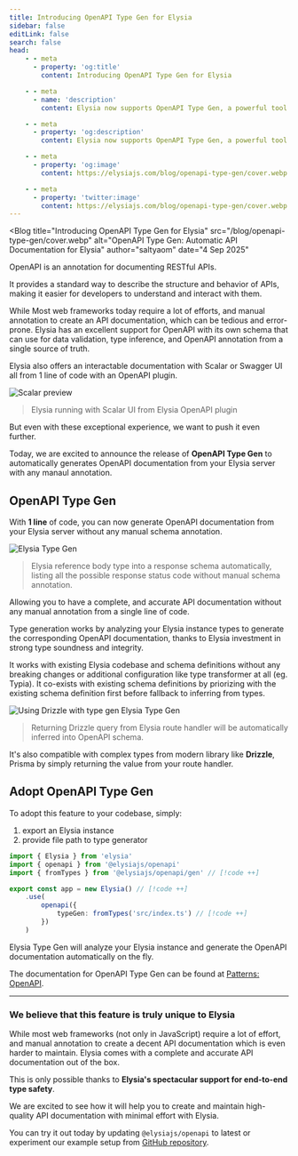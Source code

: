 ```yaml
---
title: Introducing OpenAPI Type Gen for Elysia
sidebar: false
editLink: false
search: false
head:
    - - meta
      - property: 'og:title'
        content: Introducing OpenAPI Type Gen for Elysia

    - - meta
      - name: 'description'
        content: Elysia now supports OpenAPI Type Gen, a powerful tool that automatically generates OpenAPI documentation from your Elysia routes and types with any manaul annotation.

    - - meta
      - property: 'og:description'
        content: Elysia now supports OpenAPI Type Gen, a powerful tool that automatically generates OpenAPI documentation from your Elysia routes and types with any manaul annotation

    - - meta
      - property: 'og:image'
        content: https://elysiajs.com/blog/openapi-type-gen/cover.webp

    - - meta
      - property: 'twitter:image'
        content: https://elysiajs.com/blog/openapi-type-gen/cover.webp
---
```


<script setup>
    import Blog from '../components/blog/Layout.vue'
</script>

<Blog
title="Introducing OpenAPI Type Gen for Elysia"
src="/blog/openapi-type-gen/cover.webp"
alt="OpenAPI Type Gen: Automatic API Documentation for Elysia"
author="saltyaom"
date="4 Sep 2025"
>

OpenAPI is an annotation for documenting RESTful APIs.

It provides a standard way to describe the structure and behavior of APIs, making it easier for developers to understand and interact with them.

While Most web frameworks today require a lot of efforts, and manual annotation to create an API documentation, which can be tedious and error-prone. Elysia has an excellent support for OpenAPI with its own schema that can use for data validation, type inference, and OpenAPI annotation from a single source of truth.

Elysia also offers an interactable documentation with Scalar or Swagger UI all from 1 line of code with an OpenAPI plugin.

<img src=/blog/openapi-type-gen/scalar-preview-light.webp alt="Scalar preview" class="border border-gray-100" />

> Elysia running with Scalar UI from Elysia OpenAPI plugin

But even with these exceptional experience, we want to push it even further.

Today, we are excited to announce the release of **OpenAPI Type Gen** to automatically generates OpenAPI documentation from your Elysia server with any manaul annotation.

## OpenAPI Type Gen

With **1 line** of code, you can now generate OpenAPI documentation from your Elysia server without any manual schema annotation.

![Elysia Type Gen](/blog/openapi-type-gen/type-gen.webp)

> Elysia reference body type into a response schema automatically, listing all the possible response status code without manual schema annotation.

Allowing you to have a complete, and accurate API documentation without any manual annotation from a single line of code.

Type generation works by analyzing your Elysia instance types to generate the corresponding OpenAPI documentation, thanks to Elysia investment in strong type soundness and integrity.

It works with existing Elysia codebase and schema definitions without any breaking changes or additional configuration like type transformer at all (eg. Typia). It co-exists with existing schema definitions by priorizing with the existing schema definition first before fallback to inferring from types.

![Using Drizzle with type gen Elysia Type Gen](/blog/openapi-type-gen/drizzle-typegen.webp)

> Returning Drizzle query from Elysia route handler will be automatically inferred into OpenAPI schema.

It's also compatible with complex types from modern library like **Drizzle**, Prisma by simply returning the value from your route handler.

## Adopt OpenAPI Type Gen
To adopt this feature to your codebase, simply:

1. export an Elysia instance
2. provide file path to type generator

```ts
import { Elysia } from 'elysia'
import { openapi } from '@elysiajs/openapi'
import { fromTypes } from '@elysiajs/openapi/gen' // [!code ++]

export const app = new Elysia() // [!code ++]
	.use(
		openapi({
			typeGen: fromTypes('src/index.ts') // [!code ++]
		})
	)
```

Elysia Type Gen will analyze your Elysia instance and generate the OpenAPI documentation automatically on the fly.

The documentation for OpenAPI Type Gen can be found at [Patterns: OpenAPI](/patterns/openapi#openapi-from-types).

---

### We believe that this feature is truly unique to Elysia

While most web frameworks (not only in JavaScript) require a lot of effort, and manual annotation to create a decent API documentation which is even harder to maintain. Elysia comes with a complete and accurate API documentation out of the box.

This is only possible thanks to **Elysia's spectacular support for end-to-end type safety**.

We are excited to see how it will help you to create and maintain high-quality API documentation with minimal effort with Elysia.

You can try it out today by updating `@elysiajs/openapi` to latest or experiment our example setup from [GitHub repository](https://github.com/saltyaom/elysia-typegen-example).
</Blog>
